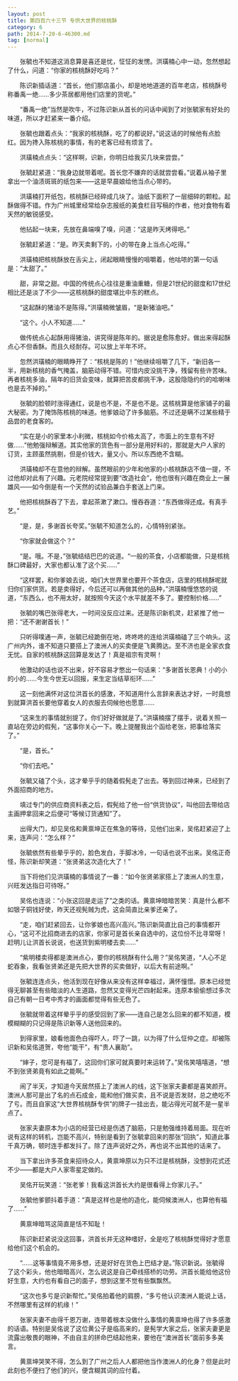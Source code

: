 ```yaml
---
layout: post
title: 第四百六十三节 专供大世界的核桃酥
category: 6
path: 2014-7-20-6-46300.md
tag: [normal]
---
```


　　张毓也不知道这消息算是喜还是忧，怔怔的发愣。洪璜楠心中一动，忽然想起了什么，问道：“你家的核桃酥好吃吗？”

　　陈识新插话道：“首长，他们那店虽小，却是地地道道的百年老店，核桃酥号称番禹一绝……多少茶居都用他们店里的货呢。”

　　“番禹一绝”当然是吹牛，不过陈识新从首长的问话中闻到了对张毓家有好处的味道，所以才赶紧来一番介绍。

　　张毓也跟着点头：“我家的核桃酥，吃了的都说好。”说这话的时候他有点脸红。因为搀入陈核桃的事情，有的老客已经有烦言了。

　　洪璜楠点点头：“这样啊，识新，你明日给我买几块来尝尝。”

　　张毓赶紧道：“我身边就带着呢。首长您不嫌弃的话就尝尝看。”说着从袖子里拿出一个油渍斑斑的纸包来――这是早晨娘给他当点心带的。

　　洪璜楠打开纸包，核桃酥已经碎成几块了。油纸下面积了一层细碎的颗粒。起酥做得不错。作为广州城里经常给杂志报纸的美食栏目写稿的作者，他对食物有着天然的敏锐感受。

　　他拈起一块来，先放在鼻端嗅了嗅，问道：“这是昨天烤得吧。”

　　张毓赶紧道：“是。昨天卖剩下的，小的带在身上当点心吃得。”

　　洪璜楠把核桃酥放在舌尖上，闭起眼睛慢慢的咀嚼着，他咕哝的第一句话是：“太甜了。”

　　甜，非常之甜。中国的传统点心往往是重油重糖，但是21世纪的甜度和17世纪相比还是淡了不少――这核桃酥的甜度堪比中东的糕点。

　　“这起酥的猪油不是陈得。”洪璜楠微皱眉，“是新猪油吧。”

　　“这个。小人不知道……”

　　做传统点心起酥用得猪油，讲究得是陈年的。据说是愈陈愈好。做出来得起酥点心不但香酥。而且久经耐存。可以放上半年不坏。

　　忽然洪璜楠的眼睛睁开了：“核桃是陈的！”他继续咀嚼了几下，“新旧各一半，用新核桃的香气掩盖，脑筋动得不错。可惜内皮没挑干净，残留有些许苦味。再者核桃多油，隔年的旧货会变味，就算把苦皮都挑干净，这股隐隐约约的哈喇味也是去不掉的。”

　　张毓的脸顿时涨得通红，说是也不是，不是也不是。这核桃算是他家铺子的最大秘密。为了掩饰陈核桃的味道。他爹娘动了许多脑筋。不过还是瞒不过某些精于品尝的老食客的。

　　“实在是小的家里本小利微，核桃如今价格太高了，市面上的生意有不好做……”他勉强辩解道。其实他家的货色有一部分是用好料的，那就是大户人家的订货，主顾虽然挑剔，但是价钱大，量又小。所以东西绝不含糊。

　　洪璜楠却不在意他的辩解。虽然眼前的少年和他家的小核桃酥店不值一提，不过他却对此有了兴趣。元老院经常提到要“改造社会”，他也很有兴趣在商业上一展雄风――如今倒是有一个天然的试验品兼白手套送上门来。

　　他把核桃酥吞了下去，拿起茶漱了漱口。慢吞吞道：“东西做得还成。有真手艺。”

　　“是，是，多谢首长夸奖。”张毓不知道怎么的，心情特别紧张。

　　“你家就会做这个？”

　　“是。哦。不是，”张毓结结巴巴的说道。“一般的茶食，小店都能做，只是核桃酥口碑最好，大家也都认准了这个买……”

　　“这样罢，和你爹娘去说，咱们大世界里也要开个茶食店，店里的核桃酥呢就归你们家供货。若是卖得好，今后还可以再做其他的品种，”洪璜楠慢悠悠的说道，“东西么，也不用太好，就按照今天这个水平就差不多了。要控制价格……”

　　张毓的嘴巴张得老大，一时间没反应过来。还是陈识新机灵，赶紧推了他一把：“还不谢谢首长！”

　　只听得噗通一声，张毓已经跪倒在地，咚咚咚的连给洪璜楠磕了三个响头。这广州内外，谁不知道只要搭上了澳洲人的买卖便是飞黄腾达。至不济也是全家衣食无忧。自家的核桃酥这回算是发达了！真是祖宗有灵啊！

　　他激动的话也说不出来，好不容易才憋出一句话来：“多谢首长恩典！小的小的小的……今生今世无以回报，来生定当结草衔环……”

　　这一刻他满怀对这位洪首长的感激，不知道用什么言辞来表达才好，一时竟想到就算洪首长要他穿着女人的衣服去伺候他也愿意……

　　“这来生的事情就别提了。你们好好做就是了。”洪璜楠摆了摆手，说着关照一直站在旁边的假髡，“这事你关心一下。晚上提醒我出个函给老张，把事给落实了。”

　　“是，首长。”

　　“你们去吧。”

　　张毓又磕了个头，这才晕乎乎的随着假髡走了出去。等到回过神来，已经到了外面招商的地方。

　　填过专门的供应商资料表之后，假髡给了他一份“供货协议”，叫他回去带给店主画押拿回来之后便可“等候订货通知”了。

　　出得大门，却见吴佲和黄禀坤正在焦急的等待，见他们出来，吴佲赶紧迎了上来，连声问：“怎么样？”

　　张毓依然有些晕乎乎的，脸色发白，手脚冰冷，一句话也说不出来。吴佲正奇怪，陈识新却笑道：“张贤弟这次造化大了！”

　　当下将他们见洪璜楠的事情说了一番：“如今张贤弟家搭上了澳洲人的生意，兴旺发达指日可待呀。”

　　吴佲也连说：“小张这回是走运了”之类的话。黄禀坤暗暗苦笑：真是什么都不如银子铜钱好使，昨天还视髡贼为虎，这会简直比亲爹还亲了。

　　“走，咱们赶紧回去，让你爹娘也高兴高兴。”陈识新简直比自己的事情都开心，“这可不比招商进去的店家，你家可是首长亲自选中的，这位份不比寻常呀！赶明儿让洪首长说说，也送货到紫明楼去卖……”

　　“紫明楼卖得都是澳洲点心，要你的核桃酥有什么用？”吴佲笑道，“人心不足蛇吞象，我看张贤弟还是先把大世界的买卖做好，以后大有前途啊。”

　　张毓连连点头，他活到现在好像从来没有这样幸福过，满怀憧憬。原本已经觉得无聊甚至有些暗淡的人生道路，忽然又变得光芒四射起来。连原本偷偷想过多次自己有朝一日考中秀才的画面都觉得有些无色了。

　　张毓就带着这样晕乎乎的感受回到了家――连自己是怎么回来的都不知道，模模糊糊的只记得是陈识新等人送他回来的。

　　到得家里，娘看他面色白得吓人，吓了一跳，以为得了什么怔仲之症。却被陈识新和吴佲道贺，夸他“能干”，有“贵人襄助”。

　　“婶子，您可是有福了，这回你们家可就真要时来运转了。”吴佲笑嘻嘻道，“想不到张贤弟竟有如此之能啊。”

　　闹了半天，才知道今天居然搭上了澳洲人的线，这下张家夫妻都是喜笑颜开。澳洲人那可是出了名的点石成金，能和他们做买卖，且不说是否发财，总之绝吃不了亏。而且自家这“大世界核桃酥专供”的牌子一挂出去，能沾得光可就不是一星半点了。

　　张家夫妻原本为小店的经营已经是伤透了脑筋，只是勉强维持着局面。现在听说有这样的转机，岂能不高兴，特别是看到了张毓拿回来的那张“回执”，知道此事千真万确，顿时连手都发抖了。除了连声说好之外，再也说不出其他的话来了。

　　当下拿出许多茶食来招待众人，黄禀坤原以为只不过是核桃酥，没想到花式还不少――都是大户人家零星定做的。

　　吴佲开玩笑道：“张老爹！我看这洪首长大约是很看得上你家儿子。”

　　张毓他爹颤抖着手道：“真是这样也是他的造化，能伺候澳洲人，也算他有福了……”

　　黄禀坤暗骂这简直是恬不知耻！

　　陈识新赶紧说没这回事，洪首长并无这种嗜好，全是吃了核桃酥觉得好才愿意给他们这个机会的。

　　“……这等事情竟不用多想，还是好好在货色上巴结才是。”陈识新说。张毓得了这个彩头，他也暗暗高兴，怎么说这是自己牵线搭桥的功劳。洪首长能给他这份好生意，大约也有看自己的面子，想到这里不觉有些飘飘然。

　　“这次也多亏是识新帮忙。”吴佲拍着他的肩膀，“多亏他认识澳洲人能说上话，不然哪里有这样的机缘！”

　　张家夫妻不由得千恩万谢，连带着根本没做什么事情的黄禀坤也得了许多感激的话语。特别是吴佲说了这位黄公子是临高来的，是髡学大家之后，张家夫妻更是流露出敬畏的眼神，不由自主的拼命巴结起他来，要他在“澳洲首长”面前多多美言。

　　黄禀坤哭笑不得，怎么到了广州之后人人都把他当作澳洲人的化身？但是此时此刻也不便扫了他们的兴，便含糊其词的应付着。
